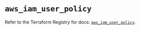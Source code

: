 # `aws_iam_user_policy`

Refer to the Terraform Registry for docs: [`aws_iam_user_policy`](https://registry.terraform.io/providers/hashicorp/aws/6.9.0/docs/resources/iam_user_policy).
